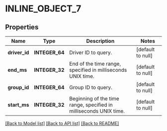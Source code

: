 # INLINE_OBJECT_7

## Properties
Name | Type | Description | Notes
------------ | ------------- | ------------- | -------------
**driver_id** | **INTEGER_64** | Driver ID to query. | [default to null]
**end_ms** | **INTEGER_32** | End of the time range, specified in milliseconds UNIX time. | [default to null]
**group_id** | **INTEGER_64** | Group ID to query. | [default to null]
**start_ms** | **INTEGER_32** | Beginning of the time range, specified in milliseconds UNIX time. | [default to null]

[[Back to Model list]](../README.md#documentation-for-models) [[Back to API list]](../README.md#documentation-for-api-endpoints) [[Back to README]](../README.md)


